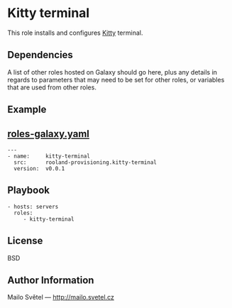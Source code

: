 Kitty terminal
==============

This role installs and configures [Kitty](https://sw.kovidgoyal.net/kitty/) terminal.

Dependencies
------------

A list of other roles hosted on Galaxy should go here, plus any details in regards to parameters that may need to be set for other roles, or variables that are used from other roles.

Example
-------

[roles-galaxy.yaml](https://docs.ansible.com/ansible/latest/galaxy/user_guide.html#installing-multiple-roles-from-a-file)
-----------------

    ---
    - name:     kitty-terminal
      src:      rooland-provisioning.kitty-terminal
      version:  v0.0.1

Playbook
--------

    - hosts: servers
      roles:
         - kitty-terminal

License
-------

BSD

Author Information
------------------

Mailo Světel — http://mailo.svetel.cz
